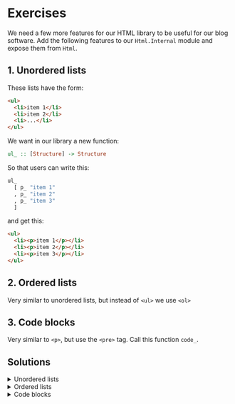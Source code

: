 # Exercises

We need a few more features for our HTML library to be useful for
our blog software. Add the following features to our `Html.Internal` module
and expose them from `Html`.

## 1. Unordered lists

These lists have the form:

```html
<ul>
  <li>item 1</li>
  <li>item 2</li>
  <li>...</li>
</ul>
```

 We want in our library a new function:
```hs
ul_ :: [Structure] -> Structure
```

So that users can write this:

```hs
ul_
  [ p_ "item 1"
  , p_ "item 2"
  , p_ "item 3"
  ]
 ```

and get this:

```html
<ul>
  <li><p>item 1</p></li>
  <li><p>item 2</p></li>
  <li><p>item 3</p></li>
</ul>
```

## 2. Ordered lists

Very similar to unordered lists, but instead of `<ul>` we use `<ol>`

## 3. Code blocks

Very similar to `<p>`, but use the `<pre>` tag. Call this function `code_`.


## Solutions

<details>
  <summary>Unordered lists</summary>

```hs
ul_ :: [Structure] -> Structure
ul_ =
  Structure . el "ul" . concat . map (el "li" . getStructureString)
```

</details>


<details>
  <summary>Ordered lists</summary>

```hs
ol_ :: [Structure] -> Structure
ol_ =
  Structure . el "ol" . concat . map (el "li" . getStructureString)
```

Note: the two functions above could be unified.

</details>


<details>
  <summary>Code blocks</summary>

```hs
code_ :: String -> Structure
code_ = Structure . el "pre"
```

</details>

